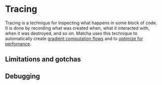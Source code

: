 # Tracing

Tracing is a technique for inspecting what happens in some block of code.
It is done by recording what was created when, what it interacted with,
when it was destroyed, and so on. Matcha uses this technique to 
automatically create [gradient computation flows](tensor/autograd) and to
[optimize for perfomance](JIT).

## Limitations and gotchas

## Debugging
